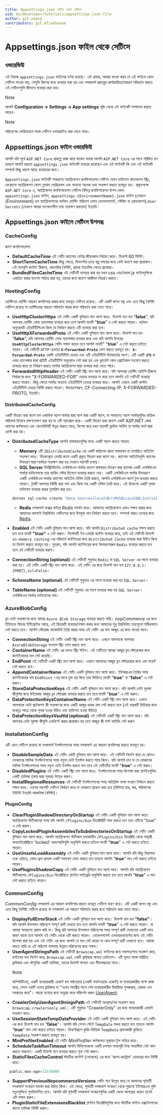 ```yaml
---
title: Appsettings.json ফাইল থেকে সেটিংস
uid: bn/developer/tutorials/appsettings-json-file
author: git.nopsg
contributors: git.AfiaKhanom
---
```


# Appsettings.json ফাইল থেকে সেটিংস

## ওভারভিউ

এই নিবন্ধে `appsettings.json` ফাইলের বর্ণনা রয়েছে। এই প্রবন্ধে, আমরা ব্যাখ্যা করব যে এই ফাইলে কোন সেটিংস পাওয়া যায়, সেগুলি কিসের জন্য ব্যবহার করা হয় এবং নপকমার্স প্রকল্পের কার্যকারিতা/আচরণ পরিবর্তন করতে এই সেটিংসগুলি কীভাবে ব্যবহার করা যায়।

> [!NOTE]
>
> আপনি **Configuration → Settings → App settings** পৃষ্ঠা থেকে এই ফাইলটি সম্পাদনা করতে পারেন।

> [!NOTE]
>
> পরিবেশের ভেরিয়েবলে সমস্ত সেটিংস ওভাররাইড করা যেতে পারে।

## Appsettings.json ফাইল ওভারভিউ

আপনি যদি পূর্বে `ASP.NET Core` প্রকল্পে কাজ করে থাকেন অথবা আপনি `ASP.NET Core` এর সাথে পরিচিত হন তাহলে আপনি হয়তো `appsettings.json` ফাইলটি ব্যবহার করেছেন এবং এই ফাইলটি কি এবং এই ফাইলটি সম্পর্কে কিছু ধারণা আছে ব্যবহারের জন্য।

`Appsettings.json` ফাইলটি সাধারণত অ্যাপ্লিকেশন কনফিগারেশন সেটিংস যেমন ডাটাবেস কানেকশন স্ট্রিং, যেকোনো অ্যাপ্লিকেশন স্কোপ গ্লোবাল ভেরিয়েবল এবং অন্যান্য অনেক তথ্য সংরক্ষণ করতে ব্যবহৃত হয়। প্রকৃতপক্ষে `ASP.NET Core` এ, অ্যাপ্লিকেশন কনফিগারেশন সেটিংস বিভিন্ন কনফিগারেশন উত্স যেমন `appsettings.json` ফাইল, `appsettings.{EnvironmentName}.json` ফাইল (যেখানে {Environment} হল অ্যাপ্লিকেশনের বর্তমান হোস্টিং পরিবেশ যেমন ডেভেলপমেন্ট, স্টেজিং বা প্রোডাকশন),`User Secrets` (যেখানে আমরা সংবেদনশীল তথ্য সংরক্ষণ করতাম) ইত্যাদি।

## Appsettings.json ফাইলে সেটিংস উপলব্ধ

### CacheConfig

ক্যাশ কনফিগারেশন

* **DefaultCacheTime** এই সেটিং ক্যাশেড ডেটার জীবনকাল নির্ধারণ করে। ডিফল্ট 60 মিনিট।
* **ShortTermCacheTime** কিছু ক্ষেত্রে, ডিফল্টের চেয়ে স্বল্প সময়ের জন্য ডেটা ক্যাশে করা প্রয়োজন। এই মানগুলি ক্যাশিং ঠিকানা, জেনেরিক বৈশিষ্ট্য, গ্রাহক ইত্যাদির ক্ষেত্রে প্রযোজ্য।
* **BundledFilesCacheTime** এই সেটিংটি ব্যবহার করা হয় যখন css এবং/অথবা js ফাইলগুলিকে একত্রিত করার ফাংশন সক্রিয় করা হয়, তাদের জন্য ক্যাশে আজীবন নিয়ন্ত্রণ করতে।

### HostingConfig

হোস্টিংয়ে হোস্টিং আচরণ কনফিগার করার জন্য ব্যবহৃত সেটিংস রয়েছে। এটি একটি জসন বস্তু এবং এতে কিছু বৈশিষ্ট্য সেটিংস রয়েছে যা হোস্টিংয়ের আচরণ পরিবর্তন করার জন্য পরিবর্তন করা যেতে পারে।

* **UseHttpClusterHttps** এই সেটিং একটি বুলিয়ান মান আশা করে। ডিফল্ট মান হল "**false**", যদি আপনার হোস্টিং লোড ব্যালেন্সার ব্যবহার করে তবে আপনি মানটি "**true**" এ সেট করতে পারেন। বর্তমান অনুরোধটি এইচটিটিপিএস কিনা তা নির্ধারণ করতে এটি ব্যবহার করা হবে।
* **UseHttpXForwardedProto** এই সেটিং একটি বুলিয়ান মান আশা করে। ডিফল্ট মান হল "**false**", যদি আপনার হোস্টিং লোড ব্যালেন্সার ব্যবহার করে এবং যদি আপনি উপরের **`UseHttpClusterHttps`** সেটিং সক্ষম করেন তবে আপনি মানটি" "**true**" এ সেট করতে চাইতে পারেন। এই সেটিংটি `HTTP` হেডারে **`X-Forwarded-Proto`** যোগ করতে ব্যবহৃত হয়। **`X-Forwarded-Proto`** একটি এইচটিটিপি হেডার এবং এটি এইচটিটিপি স্ট্যান্ডার্ডের অংশ। এটি একটি প্রক্সি বা লোড ব্যালেন্সার দ্বারা প্রতিটি এইচটিটিপি অনুরোধে সেট করা হয় এবং ক্লায়েন্ট কোন প্রোটোকল সংযোগ করতে ব্যবহার করে তা নির্ধারণ করতে সার্ভার অ্যাপ্লিকেশন দ্বারা ব্যবহার করা যেতে পারে।
* **ForwardedHttpHeader** এই সেটিং একটি স্ট্রিং মান আশা করে। যদি আপনার হোস্টিং আইপি ঠিকানা নির্ধারণের জন্য "X-FORWARDED-FOR" হেডার ব্যবহার না করে তবে আপনি এই সেটিংটি ব্যবহার করতে পারেন। কিছু ক্ষেত্রে সার্ভার অন্যান্য এইচটিটিপি হেডার ব্যবহার করে। আপনি এখানে একটি কাস্টম এইচটিটিপি হেডার নির্দিষ্ট করতে পারেন। উদাহরণস্বরূপ, CF-Connecting-IP, X-FORWARDED-PROTO, ইত্যাদি।

#### DistributedCacheConfig

একটি বিতরণ করা ক্যাশ হল একাধিক অ্যাপ সার্ভার দ্বারা ভাগ করা একটি ক্যাশ, যা সাধারণত অ্যাপ সার্ভারগুলির বাহ্যিক পরিষেবা হিসাবে রক্ষণাবেক্ষণ করা হয় যা এটি অ্যাক্সেস করে। একটি বিতরণ করা ক্যাশে একটি ASP.NET কোর অ্যাপের কর্মক্ষমতা এবং স্কেলেবিলিটি উন্নত করতে পারে, বিশেষ করে যখন অ্যাপটি ক্লাউড সার্ভিস বা সার্ভার ফার্ম দ্বারা হোস্ট করা হয়।

* **DistributedCacheType** আপনি বাস্তবায়নগুলির মধ্যে একটি পছন্দ করতে পারেন:
  * **Memory** এটি `IDistributedCache` এর একটি কাঠামো-প্রদত্ত বাস্তবায়ন যা মেমরিতে আইটেম সংরক্ষণ করে। বিতরণকৃত মেমরি ক্যাশ একটি প্রকৃত বিতরণ করা ক্যাশ নয়। ক্যাশেড আইটেমগুলি অ্যাপের উদাহরণ দ্বারা সার্ভারে সংরক্ষণ করা হয় যেখানে অ্যাপটি চলছে।
  * **SQL Server** ডিস্ট্রিবিউটেড এসকিউএল সার্ভার ক্যাশে বাস্তবায়ন বিতরণ করা ক্যাশক একটি এসকিউএল সার্ভার ডাটাবেসকে তার ব্যাকিং স্টোর হিসেবে ব্যবহার করতে দেয়। একটি এসকিউএল সার্ভার উদাহরণে একটি এসকিউএল সার্ভার ক্যাশেড আইটেম টেবিল তৈরি করতে, আপনি এসকিউএল-ক্যাশ টুল ব্যবহার করতে পারেন। টুলটি আপনার নির্দিষ্ট করা নাম এবং স্কিমা সহ একটি টেবিল তৈরি করে। এই উদ্দেশ্যে একটি পৃথক ডাটাবেস ব্যবহার করার সুপারিশ করা হয়।
  
  ```sh
  dotnet sql-cache create "Data Source=(localdb)\MSSQLLocalDB;Initial Catalog=DistCache;Integrated Security=True;" dbo nopCache
  ```

  * **Redis** নপকমার্স বক্সের বাইরে *Redis* সমর্থন করে। আমাদের অ্যাপ্লিকেশনে `রেডিস` সক্ষম করার জন্য আমাদের অবশ্যই নিম্নলিখিত সেটিংসের জন্য উপযুক্ত মান নির্ধারণ করতে হবে। সম্পর্কে আরও তথ্যের জন্য [Redis](https://azure.microsoft.com/documentation/articles/cache-dotnet-how-to-use-azure-redis-cache).
* **Enabled** এই সেটিং একটি বুলিয়ান মান আশা করে। যদি আপনি `Distributed cache` সক্ষম করতে চান তবে মানটি **"true"** এ সেট করুন। সিস্টেমটি ইন-মেমরি ক্যাশিং ব্যবহার করে, তাই এই সেটিংটি ডিফল্ট `in-memory caching`-এর পরিবর্তে ক্যাশিংয়ের জন্য `Distributed Cache` ব্যবহার করা উচিত কিনা তা নির্দেশ করতে ব্যবহৃত হয়। সুতরাং, যদি আপনি ক্যাশিংয়ের জন্য উদাহরণস্বরূপ `Redis` ব্যবহার করতে চান তবে এই সেটিংটি ব্যবহার করুন।
* **ConnectionString (optional)** এই সেটিংটি শুধুমাত্র `Redis` বা `SQL Server` এর সাথে ব্যবহার করা হয়। এই সেটিং একটি স্ট্রিং মান আশা করে। এই সেটিং এর জন্য ডিফল্ট মান হল `127.0.0.1:{PORT},ssl=False`।
* **SchemaName (optional)** এই সেটিংটি শুধুমাত্র এর সাথে ব্যবহার করা হয় `SQL Server`।
* **TableName (optional)** এই সেটিংটি শুধুমাত্র এর সাথে ব্যবহার করা হয় `SQL Server`। এসকিউএল সার্ভার ডাটাবেসের নাম।

### AzureBlobConfig

ব্লব ডেটা সংরক্ষণের জন্য আমরা `Azure Blob Storage` ব্যবহার করতে পারি। nopCommerce এর জন্য ইতিমধ্যে ফিচার ইন্টিগ্রেটেড আছে, এই ফিচারটি ব্যবহার/সক্ষম করার জন্য আমাদের শুধু নিম্নলিখিত তথ্যগুলো সঠিকভাবে সেট করতে হবে। আপনি স্টোরেজ অ্যাকাউন্ট তৈরি করার সময় এই সেটিং এর মান আজুর এর জন্য পাওয়া যাবে।

* **ConnectionString** এই সেটিং একটি স্ট্রিং মান আশা করে। এখানে আপনাকে আপনার `AzureBlobStorage` সংযোগ স্ট্রিং যোগ করতে হবে
* **ContainerName** এই সেটিং এর মানও স্ট্রিং টাইপ। এই সেটিংয়ে আমরা আজুর ব্লব স্টোরেজের জন্য কন্টেইনারের নাম সেট করেছি।
* **EndPoint** এই সেটিংটি একটি স্ট্রিং মান আশা করে। এখানে আমাদের আজুর ব্লব স্টোরেজের জন্য এন্ড পয়েন্ট সেট করতে হবে।
* **AppendContainerName** এই সেটিং একটি বুলিয়ান মান আশা করে। ইউআরএল তৈরির সময় কন্টেইনারের নাম `EndPoint` -এর সাথে যুক্ত হয় কিনা তার ভিত্তিতে মানটি "**true**" বা "**false**" এ সেট করুন।
* **StoreDataProtectionKeys** এই সেটিং একটি বুলিয়ান মান আশা করে। যদি আপনি ডেটা সুরক্ষা কীগুলির জন্য উইন্ডোজ আজুর ব্লব স্টোরেজ ব্যবহার করতে চান তবে মানটি "**true**" এ সেট করুন।
* **DataProtectionKeysContainerName** এই সেটিং একটি স্ট্রিং মান আশা করে। এখানে আপনাকে ডেটা প্রটেকশন কী সংরক্ষণের জন্য একটি আজুর ধারক নাম সেট করতে হবে (এই ধারকটি মিডিয়ার জন্য ব্যবহৃত পাত্রে থেকে পৃথক হওয়া উচিত এবং ব্যক্তিগত হওয়া উচিত)
* **DataProtectionKeysVaultId (optional)** এই সেটিংটি একটি স্ট্রিং মান আশা করে। যদি আপনার ডেটা সুরক্ষা কীগুলি এনক্রিপ্ট করার প্রয়োজন হয় তবে আজুর কী ভল্ট আইডি সেট করুন

### InstallationConfig

এটি এমন সেটিংস রয়েছে যা নপকমার্স ইনস্টলেশনের সময় নপকমার্স এর আচরণ কনফিগার করতে ব্যবহৃত হয়।

* **DisableSampleData** এই সেটিং একটি বুলিয়ান মান আশা করে। এই সেটিংটি নির্দেশ করে যে কোনও দোকানের মালিক ইনস্টলেশনের সময় নমুনা ডেটা ইনস্টল করতে পারে কিনা। যদি আপনি চান না যে দোকানের মালিক ইনস্টলেশনের সময় নমুনা ডেটা ইনস্টল করতে চান তবে এই সেটিংটির মানটি "**true**" এ সেট করুন।
* **DisabledPlugins** এই সেটিং একটি স্ট্রিং মান আশা করে। ইনস্টলেশনের সময় উপেক্ষা করা প্লাগইনগুলির একটি তালিকা (কমা দ্বারা পৃথক) উল্লেখ করুন।
* **InstallRegionalResources** এই সেটিংটি ইনস্টলেশনের সময় অতিরিক্ত ভাষা সংস্থান নির্বাচন করতে সক্ষম করে। দেশের পছন্দটি সেটিংস নির্ধারণ করে যা দোকানে প্রয়োগ করা হবে (বিনিময় হার, কর, পরিমাপের ইউনিট ইত্যাদি আঞ্চলিক বৈশিষ্ট্য)।

#### PluginConfig

* **ClearPluginShadowDirectoryOnStartup** এই সেটিং একটি বুলিয়ান মান আশা করে। অ্যাপ্লিকেশন স্টার্টআপের সময় যদি আপনি `/Plugins/bin` ডিরেক্টরিটি সাফ করতে চান তবে এটিকে "true" এ সেট করুন।
* **CopyLockedPluginAssembilesToSubdirectoriesOnStartup** এই সেটিং একটি বুলিয়ান মান আশা করে। আপনি অ্যাপ্লিকেশন স্টার্টআপ চলাকালীন `/Plugins/bin` ডিরেক্টরি থেকে অস্থায়ী সাবডাইরেক্টরিতে 'locked' অ্যাসেম্বলিগুলি অনুলিপি করতে চাইলে মানটি "**true**" এ সেট করতে চাইতে পারেন।
* **UseUnsafeLoadAssembly** এই সেটিং একটি বুলিয়ান মান আশা করে। আপনি যদি কিছু নিরাপত্তা চেক এড়িয়ে, লোড-ফ্রম প্রসঙ্গে একটি সমাবেশ লোড করতে চান তাহলে আপনি "**true**" মান সেট করতে চাইতে পারেন।
* **UsePluginsShadowCopy** এই সেটিং একটি বুলিয়ান মান আশা করে। আপনি যদি অ্যাপ্লিকেশন স্টার্টআপের `/Plugins/bin` ডিরেক্টরিতে প্লাগইন লাইব্রেরি অনুলিপি করতে চান তবে আপনি "**true**" এ মান সেট করতে চাইতে পারেন।

### CommonConfig

*CommonConfig* নপকমার্স এর আচরণ কনফিগার করতে ব্যবহৃত সেটিংস ধারণ করে। এটি একটি জসন বস্তু এবং এতে কিছু বৈশিষ্ট্য সেটিংস রয়েছে যা নপকমার্স এর আচরণ পরিবর্তন করার জন্য পরিবর্তন করা যেতে পারে।

* **DisplayFullErrorStack** এই সেটিং একটি বুলিয়ান মান আশা করে। ডিফল্ট মান হল **"false"**। যদি আপনি উত্পাদন পরিবেশে সম্পূর্ণ ত্রুটি দেখতে চান তবে আপনি মানটি "**true**" এ সেট করতে পারেন। যা আমরা সাধারণত প্রস্তাব করি না। কিন্তু যদি আপনার উত্পাদন পরিবেশের সময় সম্পূর্ণ ত্রুটি দেখানোর একটি ভাল কারণ থাকে তবে আপনি এই সেটিং থেকে এটি করতে পারেন। ডেভেলপমেন্ট এনভায়রনমেন্টের জন্য এই সেটিং উপেক্ষা করা হয় এবং এই সেটিং এর জন্য আপনি যে মান সেট করেন না কেন সম্পূর্ণ ত্রুটি দেখানো হবে। আমরা বলতে পারি যে এই পরিবেশ সবসময় উন্নয়ন পরিবেশের জন্য সক্ষম।
* **UserAgentStringsPath** এই সেটিংটি `Browscap.xml` ফাইলের জন্য লকশন/পাথ সংরক্ষণ করে, ফাইলের নাম নির্দেশ করে, `Browscap.xml` একটি ব্রাউজার ক্ষমতা ডেটাবেস। এটি মূলত সমস্ত পরিচিত ব্রাউজার এবং বটগুলির একটি তালিকা, তাদের ডিফল্ট ক্ষমতা এবং সীমাবদ্ধতার সাথে।
    >[!NOTE]
    > কম্পিউটিংয়ে, একটি ব্যবহারকারী এজেন্ট হল সফ্টওয়্যার (একটি সফটওয়্যার এজেন্ট) যা ব্যবহারকারীর পক্ষে কাজ করে, যেমন একটি ওয়েব ব্রাউজার যা "ওয়েব সামগ্রীর সাথে শেষ ব্যবহারকারীর মিথস্ক্রিয়া পুনরুদ্ধার, রেন্ডার এবং সহজতর করে"। আরো তথ্যের জন্য অনুগ্রহ করে পরিদর্শন করুন [UserAgent](https://en.wikipedia.org/wiki/User_agent).
* **CrawlerOnlyUserAgentStringsPath** এই সেটিংটি অবস্থান/পথ সংরক্ষণ করে `browscap.crawlersonly.xml`। এটি শুধুমাত্র "CrawlerOnly" এর জন্য ব্যবহারকারী এজেন্ট সংরক্ষণ করে।
* **UseSessionStateTempDataProvider** এই সেটিং একটি বুলিয়ান মান আশা করে। এই সেটিং এর জন্য ডিফল্ট মান হল "**false**"। আপনি যদি সেশন স্টেটে `TempData` সঞ্চয় করতে চান তাহলে আপনি "**true**" মান সেট করতে চাইতে পারেন। ডিফল্টরূপে কুকি-ভিত্তিক `TempData` প্রদানকারী কুকিতে `TempData` সংরক্ষণ করতে ব্যবহৃত হয়।
* **MiniProfilerEnabled** এই সেটিং *MiniProfiler* কর্মক্ষমতা মূল্যায়ন টুল সক্রিয় করে।
* **ScheduleTaskRunTimeout** আপনি মিলিসেকেন্ডে একটি চলমান সময়সূচী টাস্ক সময়সীমা সেট আপ করতে পারবেন। একটি ডিফল্ট মান ব্যবহার করতে শূন্য সেট করুন।
* **StaticFilesCacheControl** স্ট্যাটিক কন্টেন্ট (সেকেন্ডে) এর জন্য 'ক্যাশ-কন্ট্রোল' হেডারের মান নির্দিষ্ট করে।

```powershell
  public,max-age=31536000
```

* **SupportPreviousNopcommerceVersions** সেটিং মান উল্লেখ করে যে আমাদের পূর্ববর্তী নপকমার্স সংস্করণ সমর্থন করা উচিত কিনা। এই ক্ষেত্রে, পূর্ববর্তী নপকমার্স সংস্করণ থেকে পুরানো ইউআরএল গুলি নতুনগুলিতে পুননির্দেশিত হবে। আপনি যদি পূর্ববর্তী নপকমার্স সংস্করণগুলির একটি থেকে আপগ্রেড করেন তবেই এটি সক্ষম করুন।
* **PluginStaticFileExtensionsBlacklist** প্লাগইন ডিরেক্টরিগুলির জন্য স্ট্যাটিক ফাইল এক্সটেনশনের কালো তালিকা নির্দিষ্ট করুন।
